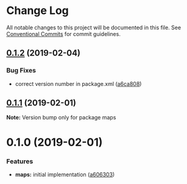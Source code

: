 # Change Log

All notable changes to this project will be documented in this file.
See [Conventional Commits](https://conventionalcommits.org) for commit guidelines.

## [0.1.2](https://github.com/jobvs/native-components/compare/maps@0.1.1...maps@0.1.2) (2019-02-04)

### Bug Fixes

-   correct version number in package.xml ([a6ca808](https://github.com/jobvs/native-components/commit/a6ca808))

## [0.1.1](https://github.com/jobvs/native-components/compare/maps@0.1.0...maps@0.1.1) (2019-02-01)

**Note:** Version bump only for package maps

# 0.1.0 (2019-02-01)

### Features

-   **maps:** initial implementation ([a606303](https://github.com/jobvs/native-components/commit/a606303))
